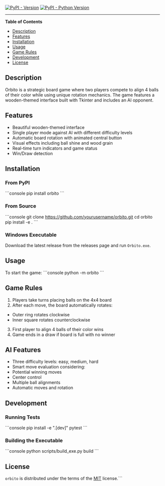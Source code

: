 [![PyPI - Version](https://img.shields.io/pypi/v/orbito.svg)](https://pypi.org/project/orbito)
[![PyPI - Python Version](https://img.shields.io/pypi/pyversions/orbito.svg)](https://pypi.org/project/orbito)

-----

**Table of Contents**

- [Description](#description)
- [Features](#features)
- [Installation](#installation) 
- [Usage](#usage)
- [Game Rules](#game-rules)
- [Development](#development)
- [License](#license)

## Description

Orbito is a strategic board game where two players compete to align 4 balls of their color while using unique rotation mechanics. The game features a wooden-themed interface built with Tkinter and includes an AI opponent.

## Features

- Beautiful wooden-themed interface
- Single player mode against AI with different difficulty levels
- Automatic board rotation with animated central button 
- Visual effects including ball shine and wood grain
- Real-time turn indicators and game status
- Win/Draw detection

## Installation

### From PyPI
\```console
pip install orbito
\```

### From Source 
\```console
git clone https://github.com/yourusername/orbito.git
cd orbito
pip install -e .
\```

### Windows Executable
Download the latest release from the releases page and run `Orbito.exe`.

## Usage

To start the game:
\```console 
python -m orbito
\```

## Game Rules

1. Players take turns placing balls on the 4x4 board
2. After each move, the board automatically rotates:
  - Outer ring rotates clockwise
  - Inner square rotates counterclockwise
3. First player to align 4 balls of their color wins
4. Game ends in a draw if board is full with no winner

## AI Features

- Three difficulty levels: easy, medium, hard
- Smart move evaluation considering:
 - Potential winning moves
 - Center control
 - Multiple ball alignments
- Automatic moves and rotation

## Development

### Running Tests
\```console
pip install -e ".[dev]"
pytest
\```

### Building the Executable
\```console
python scripts/build_exe.py build
\```

## License

`orbito` is distributed under the terms of the [MIT](https://spdx.org/licenses/MIT.html) license.```
